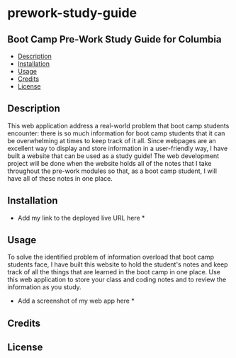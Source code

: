# prework-study-guide

## Boot Camp Pre-Work Study Guide for Columbia
- [Description](https://github.com/emsim11/prework-study-guide/edit/main/README.md#description)
- [Installation](https://github.com/emsim11/prework-study-guide/edit/main/README.md#installation)
- [Usage](https://github.com/emsim11/prework-study-guide/edit/main/README.md#usage)
- [Credits](https://github.com/emsim11/prework-study-guide/edit/main/README.md#credits)
- [License](https://github.com/emsim11/prework-study-guide/edit/main/README.md#license)

## Description
This web application address a real-world problem that boot camp students encounter: there is so much information for boot camp students that it can be overwhelming at times to keep track of it all. Since webpages are an excellent way to display and store information in a user-friendly way, I have built a website that can be used as a study guide! The web development project will be done when the website holds all of the notes that I take throughout the pre-work modules so that, as a boot camp student, I will have all of these notes in one place.

## Installation
* Add my link to the deployed live URL here *

## Usage
To solve the identified problem of information overload that boot camp students face, I have built this website to hold the student's notes and keep track of all the things that are learned in the boot camp in one place. Use this web application to store your class and coding notes and to review the information as you study.

* Add a screenshot of my web app here *

## Credits
## License 
